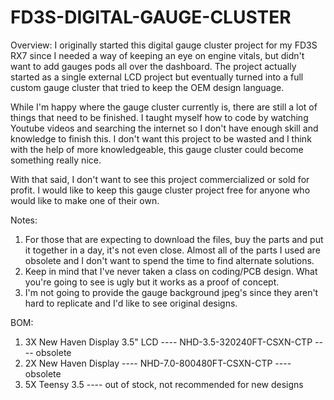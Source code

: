 # FD3S-DIGITAL-GAUGE-CLUSTER

Overview:
I originally started this digital gauge cluster project for my FD3S RX7 since I needed a way of keeping an eye on engine vitals, but didn't want to add gauges pods all over the dashboard. The project actually started as a single external LCD project but eventually turned into a full custom gauge cluster that tried to keep the OEM design language. 

While I'm happy where the gauge cluster currently is, there are still a lot of things that need to be finished. I taught myself how to code by watching Youtube videos and searching the internet so I don't have enough skill and knowledge to finish this. I don't want this project to be wasted and I think with the help of more knowledgeable, this gauge cluster could become something really nice. 

With that said, I don't want to see this project commercialized or sold for profit. I would like to keep this gauge cluster project free for anyone who would like to make one of their own.

Notes:
1. For those that are expecting to download the files, buy the parts and put it together in a day, it's not even close. Almost all of the parts I used are obsolete and I don't want to spend the time to find alternate solutions.
2. Keep in mind that I've never taken a class on coding/PCB design. What you're going to see is ugly but it works as a proof of concept.
3. I'm not going to provide the gauge background jpeg's since they aren't hard to replicate and I'd like to see original designs.

BOM:
1. 3X New Haven Display 3.5" LCD ---- NHD-3.5-320240FT-CSXN-CTP ---- obsolete
2. 2X New Haven Display ---- NHD-7.0-800480FT-CSXN-CTP ---- obsolete
3. 5X Teensy 3.5 ---- out of stock, not recommended for new designs
